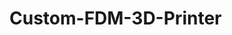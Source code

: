 # Custom-FDM-3D-Printer

<img src="https://github.com/egeozgul/portfolioFiles/blob/main/3D_printer_rotate.gif?raw=true" alt="" class="s-img-switch">
